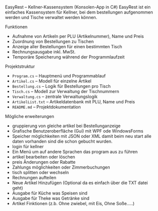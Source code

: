 EasyRest – Kellner-Kassensystem (Konsolen-App in C#)
EasyRest ist ein einfaches Kassensystem für Kellner, bei dem bestellungen aufgenommen werden und Tische verwaltet werden können.

Funktionen

- Aufnahme von Artikeln per PLU (Artikelnummer), Name und Preis
- Zuordnung von Bestellungen zu Tischen
- Anzeige aller Bestellungen für einen bestimmten Tisch
- Rechnungsausgabe inkl. MwSt.
- Temporäre Speicherung während der Programmlaufzeit

Projektstruktur 

- `Program.cs` – Hauptmenü und Programmablauf
- `Artikel.cs` – Modell für einzelne Artikel
- `Bestellung.cs` – Logik für Bestellungen pro Tisch
- `Tisch.cs` – Modell zur Verwaltung der Tischnummern
- `Verwaltung.cs` – zentrale Verwaltungslogik
- `ArtikelList.txt` – Artikeldatenbank mit PLU, Name und Preis
- `README.md` – Projektdokumentation

Mögliche erweiterungen

- gruppierung von gleiche artikel bei Bestellunganzeige 
- Grafische Benutzeroberfläche (Gui) mit WPF ode WindowsForms 
- Speicher möglichkeiten mit JSON oder XML damit beim neu start alle daten vorhanden sind die schon gebucht wurden.
- login für kellner 
- Ein Menü um auf andere Sprachen das program aus zu führen 
- artikel bearbeiten oder löschen
- preis Änderungen oder Rabatte 
- Zahlungs möglichkeiten oder Zimmerbuchungen
- tisch splitten oder wechseln
- Rechnungen aufteilen
- Neue Artikel Hinzufügen (Optional da es einfach über die TXT datei geht)
- Ausgabe für Küche was Speisen sind
- Ausgabe für Theke was Getränke sind 
- Artikel Finktionen (z.b. Ohne zwiebel, mit Eis, Ohne Soße.....)
  
